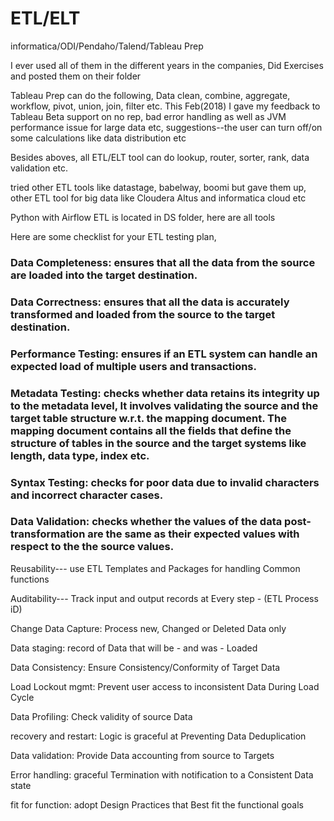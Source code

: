 # ETL/ELT
informatica/ODI/Pendaho/Talend/Tableau Prep

I ever used all of them in the different years in the companies, Did Exercises and posted them on their folder

Tableau Prep can do the following, Data clean, combine, aggregate, workflow, pivot, union, join, filter etc. This Feb(2018) I gave my feedback to Tableau Beta support on no rep, bad error handling as well as JVM performance issue for large data etc, suggestions--the user can turn off/on some calculations like data distribution etc

Besides aboves, all ETL/ELT tool can do lookup, router, sorter, rank, data validation etc.

tried other ETL tools like datastage, babelway, boomi but gave them up, other ETL tool for big data like Cloudera Altus and informatica cloud etc

Python with Airflow ETL is located in DS folder, here are all tools 

Here are some checklist for your ETL testing plan,

### Data Completeness: ensures that all the data from the source are loaded into the target destination.
### Data Correctness: ensures that all the data is accurately transformed and loaded from the source to the target destination.
### Performance Testing: ensures if an ETL system can handle an expected load of multiple users and transactions.
### Metadata Testing: checks whether data retains its integrity up to the metadata level, It involves validating the source and the target table structure w.r.t. the mapping document. The mapping document contains all the fields that define the structure of tables in the source and the target systems like length, data type, index etc.
### Syntax Testing: checks for poor data due to invalid characters and incorrect character cases.
### Data Validation: checks whether the values of the data post-transformation are the same as their expected values with respect to the the source values.

Reusability--- use ETL Templates and Packages for handling Common functions

Auditability--- Track input and output records at Every step - (ETL Process iD)

Change Data Capture:  Process new, Changed or Deleted Data only 

Data staging:  record of Data that will be - and was - Loaded

Data Consistency:  Ensure Consistency/Conformity of Target Data

Load Lockout mgmt:  Prevent user access to inconsistent Data During Load Cycle

Data Profiling:  Check validity of source Data

recovery and restart:  Logic is graceful at Preventing Data Deduplication 

Data validation:  Provide Data accounting from source to Targets

Error handling:  graceful Termination with notification to a Consistent Data state

fit for function:  adopt Design Practices that Best fit the functional goals    



